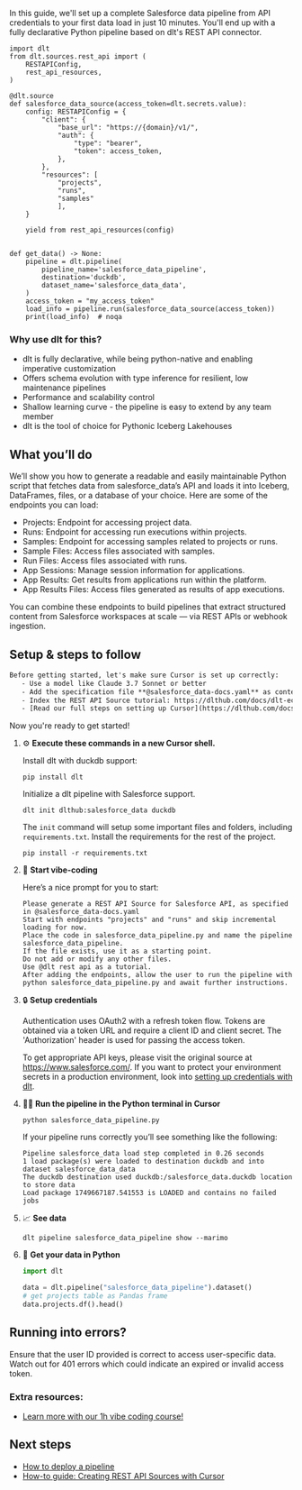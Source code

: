 In this guide, we'll set up a complete Salesforce data pipeline from API credentials to your first data load in just 10 minutes. You'll end up with a fully declarative Python pipeline based on dlt's REST API connector.

```python-outcome
import dlt
from dlt.sources.rest_api import (
    RESTAPIConfig,
    rest_api_resources,
)

@dlt.source
def salesforce_data_source(access_token=dlt.secrets.value):
    config: RESTAPIConfig = {
        "client": {
            "base_url": "https://{domain}/v1/",
            "auth": {
                "type": "bearer",
                "token": access_token,
            },
        },
        "resources": [
            "projects",
            "runs",
            "samples"
            ],
    }

    yield from rest_api_resources(config)


def get_data() -> None:
    pipeline = dlt.pipeline(
        pipeline_name='salesforce_data_pipeline',
        destination='duckdb',
        dataset_name='salesforce_data_data', 
    )
    access_token = "my_access_token"
    load_info = pipeline.run(salesforce_data_source(access_token))
    print(load_info)  # noqa
```

### Why use dlt for this?

- dlt is fully declarative, while being python-native and enabling imperative customization
- Offers schema evolution with type inference for resilient, low maintenance pipelines
- Performance and scalability control
- Shallow learning curve - the pipeline is easy to extend by any team member
- dlt is the tool of choice for Pythonic Iceberg Lakehouses

## What you’ll do

We’ll show you how to generate a readable and easily maintainable Python script that fetches data from salesforce_data’s API and loads it into Iceberg, DataFrames, files, or a database of your choice. Here are some of the endpoints you can load:

- Projects: Endpoint for accessing project data.
- Runs: Endpoint for accessing run executions within projects.
- Samples: Endpoint for accessing samples related to projects or runs.
- Sample Files: Access files associated with samples.
- Run Files: Access files associated with runs.
- App Sessions: Manage session information for applications.
- App Results: Get results from applications run within the platform.
- App Results Files: Access files generated as results of app executions.

You can combine these endpoints to build pipelines that extract structured content from Salesforce workspaces at scale — via REST APIs or webhook ingestion.

## Setup & steps to follow

```default
Before getting started, let's make sure Cursor is set up correctly:
   - Use a model like Claude 3.7 Sonnet or better
   - Add the specification file **@salesforce_data-docs.yaml** as context
   - Index the REST API Source tutorial: https://dlthub.com/docs/dlt-ecosystem/verified-sources/rest_api/ and add it to context as **@dlt rest api**
   - [Read our full steps on setting up Cursor](https://dlthub.com/docs/dlt-ecosystem/llm-tooling/cursor-restapi#23-configuring-cursor-with-documentation)
```

Now you're ready to get started! 

1. ⚙️ **Execute these commands in a new Cursor shell.**
    
    Install dlt with duckdb support:
    ```shell
    pip install dlt
    ```

    Initialize a dlt pipeline with Salesforce support.
    ```shell
    dlt init dlthub:salesforce_data duckdb
    ```

    The `init` command will setup some important files and folders, including `requirements.txt`. Install the requirements for the rest of the project.
    ```shell
    pip install -r requirements.txt
    ```
    
2. 🤠 **Start vibe-coding**
    
    Here’s a nice prompt for you to start: 
    
    ```prompt
    Please generate a REST API Source for Salesforce API, as specified in @salesforce_data-docs.yaml 
    Start with endpoints "projects" and "runs" and skip incremental loading for now. 
    Place the code in salesforce_data_pipeline.py and name the pipeline salesforce_data_pipeline. 
    If the file exists, use it as a starting point. 
    Do not add or modify any other files. 
    Use @dlt rest api as a tutorial. 
    After adding the endpoints, allow the user to run the pipeline with python salesforce_data_pipeline.py and await further instructions.
    ```

    
3. 🔒 **Setup credentials** 
    
    Authentication uses OAuth2 with a refresh token flow. Tokens are obtained via a token URL and require a client ID and client secret. The 'Authorization' header is used for passing the access token.
    
    To get appropriate API keys, please visit the original source at https://www.salesforce.com/.
    If you want to protect your environment secrets in a production environment, look into [setting up credentials with dlt](https://dlthub.com/docs/walkthroughs/add_credentials).
    
4. 🏃‍♀️ **Run the pipeline in the Python terminal in Cursor**
    
    ```shell
    python salesforce_data_pipeline.py
    ```
    
    If your pipeline runs correctly you’ll see something like the following:
    
    ```shell
    Pipeline salesforce_data load step completed in 0.26 seconds
    1 load package(s) were loaded to destination duckdb and into dataset salesforce_data_data
    The duckdb destination used duckdb:/salesforce_data.duckdb location to store data
    Load package 1749667187.541553 is LOADED and contains no failed jobs
    ```
    
5. 📈 **See data**
    
    ```shell
    dlt pipeline salesforce_data_pipeline show --marimo
    ```
    
6. 🐍 **Get your data in Python**
    
    ```python
    import dlt

   data = dlt.pipeline("salesforce_data_pipeline").dataset()
   # get projects table as Pandas frame
   data.projects.df().head()
    ```

## Running into errors?

Ensure that the user ID provided is correct to access user-specific data. Watch out for 401 errors which could indicate an expired or invalid access token.

### Extra resources:

- [Learn more with our 1h vibe coding course!](https://www.youtube.com/watch?v=GGid70rnJuM)

## Next steps

- [How to deploy a pipeline](https://dlthub.com/docs/walkthroughs/deploy-a-pipeline)
- [How-to guide: Creating REST API Sources with Cursor](https://dlthub.com/docs/dlt-ecosystem/llm-tooling/cursor-restapi)